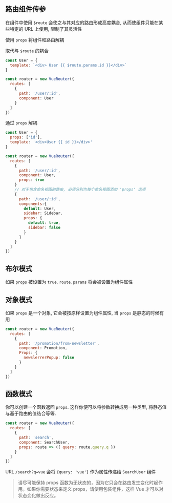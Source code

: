 ## 路由组件传参

在组件中使用 `$route` 会使之与其对应的路由形成高度耦合, 从而使组件只能在某些特定的 URL 上使用, 限制了其灵活性

使用 `props` 将组件和路由解耦

取代与 `$route` 的耦合

```js
const User = {
  template: `<div> User {{ $route.params.id }}</div>`
}

const router = new VueRouter({
  routes: [
    {
      path: '/user/:id',
      component: User
    }
  ]
})
```

通过 `props` 解耦

```js
const User = {
  props: ['id'],
  template: '<div>User {{ id }}</div>'
}

const router = new VueRouter({
  routes: [
    {
      path: '/user/:id',
      component: User,
      props: true
    }
    // 对于包含命名视图的路由, 必须分别为每个命名视图添加 'props' 选项
    {
      path: '/user/:id',
      components:{
        default: User,
        sidebar: Sidebar,
        props: {
          default: true,
          sidebar: false
        }
      }
    }
  ]
})
```

## 布尔模式

如果 `props` 被设置为 `true`. `route.params` 将会被设置为组件属性

## 对象模式

如果 `props` 是一个对象, 它会被按原样设置为组件属性, 当 `props` 是静态的时候有用

```js
const router = new VueRouter({
  routes: [
    {
      path: '/promotion/from-newsletter',
      component: Promotion,
      Props: {
        newslerrerPopup: false
      }
    }
  ]
})
```

## 函数模式

你可以创建一个函数返回 `props`. 这样你便可以将参数转换成另一种类型, 将静态值与基于路由的值结合等等.

```js
const router = new VueRouter({
  routes: [
    {
      path: 'search',
      component: SearchUser,
      props: route => ({ query: route.query.q })
    }
  ]
})
```

URL `/search?q=vue` 会将 `{query: 'vue'}` 作为属性传递给 `SearchUser` 组件

> 请尽可能保持 props 函数为无状态的，因为它只会在路由发生变化时起作用。如果你需要状态来定义 props，请使用包装组件，这样 Vue 才可以对状态变化做出反应。

